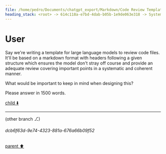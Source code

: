 ```yaml
---
file: /home/pedro/Documents/chatgpt_export/Markdown/Code Review Template Design.md
heading_stack: <root> -> 614c118a-e7bd-4dab-b05b-1e9de063e318 -> System -> 3131d9ce-3bbd-484f-ad76-d940b1b89d05 -> System -> aaa24d68-b640-47f4-8003-0fff2fcafd6c -> User
---
```

# User

Say we're writing a template for large language models to review code files. It'll be based on a markdown format with headers following a given structure which ensures the model don't stray off course and provide an adequate review covering important points in a systematic and coherent manner.

What would be important to keep in mind when designing this?

Please answer in 1500 words.

[child ⬇️](#dcb6f63d-9e74-4323-881a-676a66b09f52)

---

(other branch ⎇)
###### dcb6f63d-9e74-4323-881a-676a66b09f52
[parent ⬆️](#aaa24d68-b640-47f4-8003-0fff2fcafd6c)
